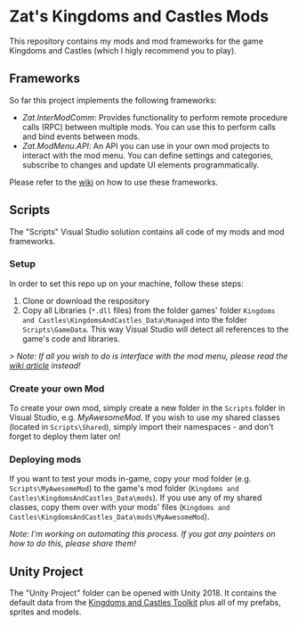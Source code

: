 # Zat's Kingdoms and Castles Mods

This repository contains my mods and mod frameworks for the game Kingdoms and Castles (which I higly recommend you to play).

## Frameworks

So far this project implements the following frameworks:

-   _Zat.InterModComm_: Provides functionality to perform remote procedure calls (RPC) between multiple mods. You can use this to perform calls and bind events between mods.
-   _Zat.ModMenu.API_: An API you can use in your own mod projects to interact with the mod menu. You can define settings and categories, subscribe to changes and update UI elements programmatically.

Please refer to the [wiki](https://github.com/BigMo/KCMods/wiki) on how to use these frameworks.

## Scripts

The "Scripts" Visual Studio solution contains all code of my mods and mod frameworks.

### Setup

In order to set this repo up on your machine, follow these steps:

1. Clone or download the respository
2. Copy all Libraries (`*.dll` files) from the folder games' folder `Kingdoms and Castles\KingdomsAndCastles_Data\Managed` into the folder `Scripts\GameData`. This way Visual Studio will detect all references to the game's code and libraries.

_> Note: If all you wish to do is interface with the mod menu, please read the [wiki article](https://github.com/BigMo/KCMods/wiki/Zat.ModMenu.API) instead!_

### Create your own Mod

To create your own mod, simply create a new folder in the `Scripts` folder in Visual Studio, e.g. _MyAwesomeMod_. If you wish to use my shared classes (located in `Scripts\Shared`), simply import their namespaces - and don't forget to deploy them later on!

### Deploying mods

If you want to test your mods in-game, copy your mod folder (e.g. `Scripts\MyAwesomeMod`) to the game's mod folder (`Kingdoms and Castles\KingdomsAndCastles_Data\mods`). If you use any of my shared classes, copy them over with your mods' files (`Kingdoms and Castles\KingdomsAndCastles_Data\mods\MyAwesomeMod`).

_Note: I'm working on automating this process. If you got any pointers on how to do this, please share them!_

## Unity Project

The "Unity Project" folder can be opened with Unity 2018. It contains the default data from the [Kingdoms and Castles Toolkit](https://github.com/mpeddicord/Kingdoms-and-Castles-Toolkit) plus all of my prefabs, sprites and models.
